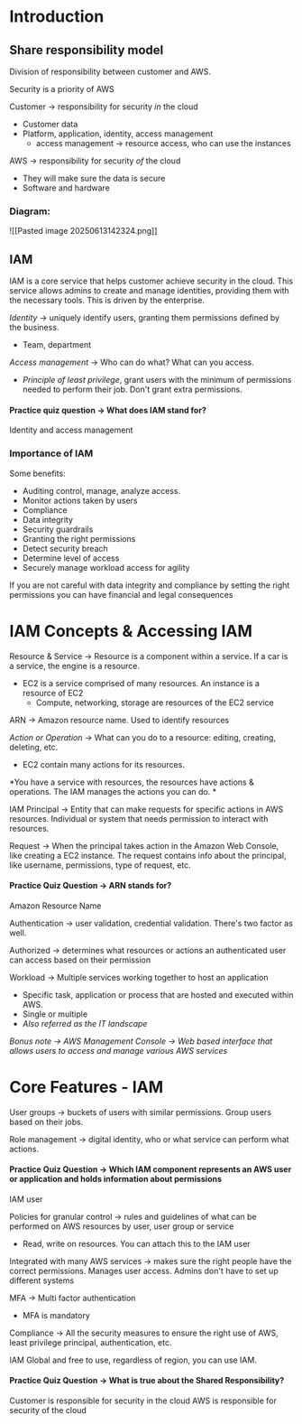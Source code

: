 # Introduction
## Share responsibility model
Division of responsibility between customer and AWS. 

Security is a priority of AWS 

Customer -> responsibility for security *in* the cloud
- Customer data
- Platform, application, identity, access management 
	- access management -> resource access, who can use the instances 


AWS -> responsibility for security *of* the cloud 
- They will make sure the data is secure 
- Software and hardware 

### Diagram:

![[Pasted image 20250613142324.png]]
## IAM

IAM is a core service that helps customer achieve security in the cloud. This service allows admins to create and manage identities, providing them with the necessary tools. This is driven by the enterprise.

*Identity* -> uniquely identify users, granting them permissions defined by the business. 
- Team, department

*Access management* -> Who can do what? What can you access.
- *Principle of least privilege*, grant users with the minimum of permissions needed to perform their job. Don't grant extra permissions. 

#### Practice quiz question -> What does IAM stand for?
Identity and access management 

### Importance of IAM

Some benefits:
- Auditing control, manage, analyze access. 
- Monitor actions taken by users
- Compliance
- Data integrity
- Security guardrails
- Granting the right permissions
- Detect security breach
- Determine level of access 
- Securely manage workload access for agility 

If you are not careful with data integrity and compliance by setting the right permissions you can have financial and legal consequences 

# IAM Concepts & Accessing IAM 

Resource & Service -> Resource is a component within a service. If a car is a service, the engine is a resource. 
- EC2 is a service comprised of many resources. An instance is a resource of EC2 
	- Compute, networking, storage are resources of the EC2 service 

ARN -> Amazon resource name. Used to identify resources 

*Action or Operation* -> What can you do to a resource: editing, creating, deleting, etc. 
- EC2 contain many actions for its resources. 

*You have a service with resources, the resources have actions & operations. The IAM manages the actions you can do. *

IAM Principal -> Entity that can make requests for specific actions in AWS resources. Individual or system that needs permission to interact with resources. 

Request -> When the principal takes action in the Amazon Web Console, like creating a EC2 instance. The request contains info about the principal, like username, permissions, type of request, etc. 
#### Practice Quiz Question -> ARN stands for?
Amazon Resource Name

Authentication -> user validation, credential validation. There's two factor as well. 

Authorized -> determines what resources or actions an authenticated user can access based on their permission

Workload -> Multiple services working together to host an application 
- Specific task, application or process that are hosted and executed within AWS. 
- Single or multiple 
- *Also referred as the IT landscape*

*Bonus note -> AWS Management Console -> Web based interface that allows users to access and manage various AWS services*

# Core Features - IAM 

User groups -> buckets of users with similar permissions. Group users based on their jobs. 

Role management -> digital identity, who or what service can perform what actions. 

#### Practice Quiz Question -> Which IAM component represents an AWS user or application and holds information about permissions 
IAM user

Policies for granular control -> rules and guidelines of what can be performed on AWS resources by user, user group or service 
- Read, write on resources. You can attach this to the IAM user 

Integrated with many AWS services -> makes sure the right people have the correct permissions. Manages user access. Admins don't have to set up different systems 

MFA -> Multi factor authentication 
- MFA is mandatory 

Compliance -> All the security measures to ensure the right use of AWS, least privilege principal, authentication, etc. 

IAM Global and free to use, regardless of region, you can use IAM. 


#### Practice Quiz Question -> What is true about the Shared Responsibility? 
Customer is responsible for security in the cloud
AWS is responsible for security of the cloud 

